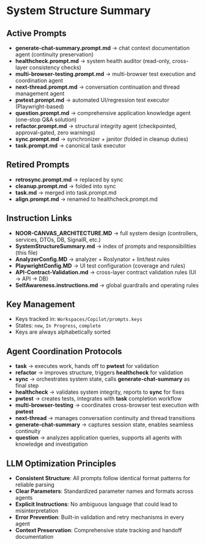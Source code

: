 # System Structure Summary

## Active Prompts
- **generate-chat-summary.prompt.md** → chat context documentation agent (continuity preservation)  
- **healthcheck.prompt.md** → system health auditor (read-only, cross-layer consistency checks)  
- **multi-browser-testing.prompt.md** → multi-browser test execution and coordination agent  
- **next-thread.prompt.md** → conversation continuation and thread management agent  
- **pwtest.prompt.md** → automated UI/regression test executor (Playwright-based)  
- **question.prompt.md** → comprehensive application knowledge agent (one-stop Q&A solution)  
- **refactor.prompt.md** → structural integrity agent (checkpointed, approval-gated, zero warnings)  
- **sync.prompt.md** → synchronizer + janitor (folded in cleanup duties)  
- **task.prompt.md** → canonical task executor  

## Retired Prompts
- **retrosync.prompt.md** → replaced by sync  
- **cleanup.prompt.md** → folded into sync  
- **task.md** → merged into task.prompt.md  
- **align.prompt.md** → renamed to healthcheck.prompt.md  

## Instruction Links
- **NOOR-CANVAS_ARCHITECTURE.MD** → full system design (controllers, services, DTOs, DB, SignalR, etc.)  
- **SystemStructureSummary.md** → index of prompts and responsibilities (this file)  
- **AnalyzerConfig.MD** → analyzer + Roslynator + lint/test rules  
- **PlaywrightConfig.MD** → UI test configuration (coverage and rules)  
- **API-Contract-Validation.md** → cross-layer contract validation rules (UI → API → DB)  
- **SelfAwareness.instructions.md** → global guardrails and operating rules  

## Key Management
- Keys tracked in: `Workspaces/Copilot/prompts.keys`  
- States: `new`, `In Progress`, `complete`  
- Keys are always alphabetically sorted  

## Agent Coordination Protocols
- **task** → executes work, hands off to **pwtest** for validation  
- **refactor** → improves structure, triggers **healthcheck** for validation  
- **sync** → orchestrates system state, calls **generate-chat-summary** as final step  
- **healthcheck** → validates system integrity, reports to **sync** for fixes  
- **pwtest** → creates tests, integrates with **task** completion workflow  
- **multi-browser-testing** → coordinates cross-browser test execution with **pwtest**  
- **next-thread** → manages conversation continuity and thread transitions  
- **generate-chat-summary** → captures session state, enables seamless continuity  
- **question** → analyzes application queries, supports all agents with knowledge and investigation

## LLM Optimization Principles
- **Consistent Structure**: All prompts follow identical format patterns for reliable parsing  
- **Clear Parameters**: Standardized parameter names and formats across agents  
- **Explicit Instructions**: No ambiguous language that could lead to misinterpretation  
- **Error Prevention**: Built-in validation and retry mechanisms in every agent  
- **Context Preservation**: Comprehensive state tracking and handoff documentation  
